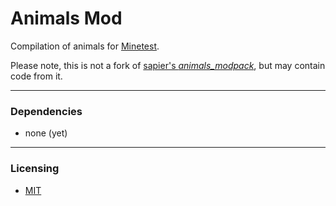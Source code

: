 # Animals Mod

Compilation of animals for [Minetest][].

Please note, this is not a fork of [sapier's *animals_modpack*][sapier], but may contain code from it.

---
### Dependencies

- none (yet)


---
### Licensing

- [MIT][lic.mit]



[Minetest]: http://minetest.net/
[sapier]: https://github.com/sapier/animals_modpack

[lic.mit]: LICENSE.txt
